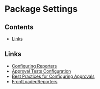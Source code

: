 <a id="top"></a>

# Package Settings

<!-- toc -->
## Contents

  * [Links](#links)<!-- endToc -->

## Links
* [Configuring Reporters](Reporters.md#package-level)
* [Approval Tests Configuration](../Configuration.md#package-level-settings)
* [Best Practices for Configuring Approvals](../explanations/BestConfigurationPractices.md#top)
* [FrontLoadedReporters](FrontLoadedReporter.md#top) 
